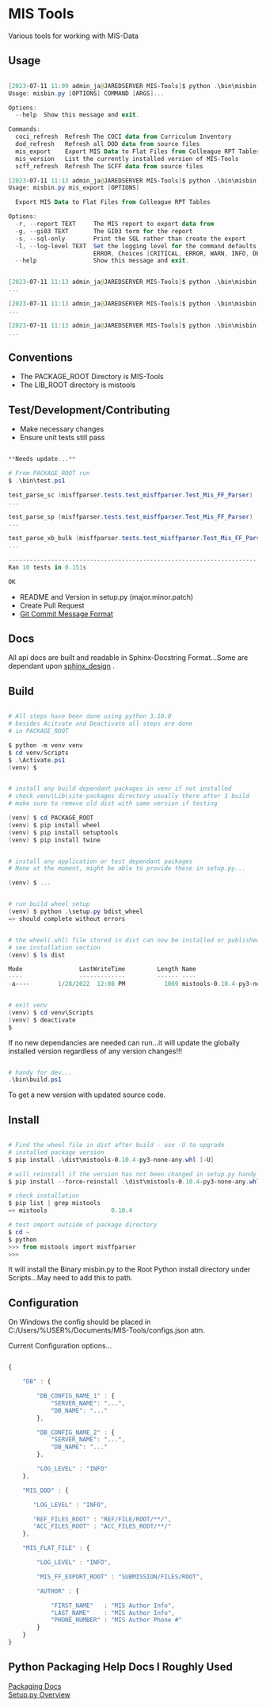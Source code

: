 # MIS Tools

Various tools for working with MIS-Data

## Usage


```powershell

[2023-07-11 11:09 admin_ja@JAREDSERVER MIS-Tools]$ python .\bin\misbin.py --help
Usage: misbin.py [OPTIONS] COMMAND [ARGS]...

Options:
  --help  Show this message and exit.

Commands:
  coci_refresh  Refresh The COCI data from Curriculum Inventory
  dod_refresh   Refresh all DOD data from source files
  mis_export    Export MIS Data to Flat Files from Colleague RPT Tables
  mis_version   List the currently installed version of MIS-Tools
  scff_refresh  Refresh The SCFF data from source files

[2023-07-11 11:13 admin_ja@JAREDSERVER MIS-Tools]$ python .\bin\misbin.py mis_export --help
Usage: misbin.py mis_export [OPTIONS]

  Export MIS Data to Flat Files from Colleague RPT Tables

Options:
  -r, --report TEXT     The MIS report to export data from
  -g, --gi03 TEXT       The GI03 term for the report
  -s, --sql-only        Print the SQL rather than create the export
  -l, --log-level TEXT  Set the logging level for the command defaults to
                        ERROR, Choices [CRITICAL, ERROR, WARN, INFO, DEBUG]
  --help                Show this message and exit.


[2023-07-11 11:13 admin_ja@JAREDSERVER MIS-Tools]$ python .\bin\misbin.py mis_version
...

[2023-07-11 11:13 admin_ja@JAREDSERVER MIS-Tools]$ python .\bin\misbin.py mis_export -r XB -g 234
...

[2023-07-11 11:13 admin_ja@JAREDSERVER MIS-Tools]$ python .\bin\misbin.py coci_refresh -c --safe
...

```

## Conventions

* The PACKAGE_ROOT Directory is MIS-Tools
* The LIB_ROOT directory is mistools

## Test/Development/Contributing

* Make necessary changes
* Ensure unit tests still pass

```powershell

**Needs update...**

# From PACKAGE_ROOT run
$ .\bin\test.ps1

test_parse_sc (misffparser.tests.test_misffparser.Test_Mis_FF_Parser) ... ok
...

test_parse_sp (misffparser.tests.test_misffparser.Test_Mis_FF_Parser) ... ok
...

test_parse_xb_bulk (misffparser.tests.test_misffparser.Test_Mis_FF_Parser) ... ok
...

----------------------------------------------------------------------
Ran 10 tests in 0.151s

OK

```

* README and Version in setup.py (major.minor.patch)
* Create Pull Request
* [Git Commit Message Format](https://gist.github.com/robertpainsi/b632364184e70900af4ab688decf6f53)

## Docs

All api docs are built and readable in Sphinx-Docstring Format...Some are dependant upon [sphinx_design](https://pypi.org/project/sphinx_design/) .



## Build

```powershell

# All steps have been done using python 3.10.0
# besides Acitvate and Deactivate all steps are done
# in PACKAGE_ROOT

$ python -m venv venv
$ cd venv/Scripts
$ .\Activate.ps1
(venv) $


# install any build dependant packages in venv if not installed
# check venv\Lib\site-packages directory usually there after 1 build
# make sure to remove old dist with same version if testing

(venv) $ cd PACKAGE_ROOT
(venv) $ pip install wheel
(venv) $ pip install setuptools
(venv) $ pip install twine


# install any application or test dependant packages
# None at the moment, might be able to provide these in setup.py...

(venv) $ ...


# run build wheel setup
(venv) $ python .\setup.py bdist_wheel
=> should complete without errors


# the wheel(.whl) file stored in dist can now be installed or published
# see installation section
(venv) $ ls dist

Mode                LastWriteTime         Length Name
----                -------------         ------ ----
-a----        1/28/2022  12:08 PM           1069 mistools-0.10.4-py3-none-any.whl


# exit venv
(venv) $ cd venv\Scripts
(venv) $ deactivate
$

```

If no new dependancies are needed can run...it will update the globally installed version regardless of any version changes!!!

```powershell

# handy for dev...
.\bin\build.ps1

```

To get a new version with updated source code.


## Install

```powershell

# Find the wheel file in dist after build - use -U to upgrade
# installed package version
$ pip install .\dist\mistools-0.10.4-py3-none-any.whl [-U]

# will reinstall if the version has not been changed in setup.py handy for dev...
$ pip install --force-reinstall .\dist\mistools-0.10.4-py3-none-any.whl

# check installation
$ pip list | grep mistools
=> mistools                  0.10.4

# test import outside of package directory
$ cd ~
$ python
>>> from mistools import misffparser
>>>

```

It will install the Binary misbin.py to the Root Python install directory under Scripts...May need to add this to path.

## Configuration

On Windows the config should be placed in C:/Users/%USER%/Documents/MIS-Tools/configs.json atm.

Current Configuration options...

```javascript

{

    "DB" : {

        "DB_CONFIG_NAME_1" : {
            "SERVER_NAME": "...",
            "DB_NAME": "..."
        },

        "DB_CONFIG_NAME_2" : {
            "SERVER_NAME": "...",
            "DB_NAME": "..."
        },

        "LOG_LEVEL" : "INFO"
    },

    "MIS_DOD" : {

       "LOG_LEVEL" : "INFO",

       "REF_FILES_ROOT" : "REF/FILE/ROOT/**/",
       "ACC_FILES_ROOT" : "ACC_FILES_ROOT/**/"
    },

    "MIS_FLAT_FILE" : {

        "LOG_LEVEL" : "INFO",

        "MIS_FF_EXPORT_ROOT" : "SUBMISSION/FILES/ROOT",

        "AUTHOR" : {

            "FIRST_NAME"   : "MIS Author Info",
            "LAST_NAME"    : "MIS Author Info",
            "PHONE_NUMBER" : "MIS Author Phone #"
        }
    }
}

```

## Python Packaging Help Docs I Roughly Used
[Packaging Docs](https://medium.com/analytics-vidhya/how-to-create-a-python-library-7d5aea80cc3f)<br>
[Setup.py Overview](https://godatadriven.com/blog/a-practical-guide-to-using-setup-py/)
